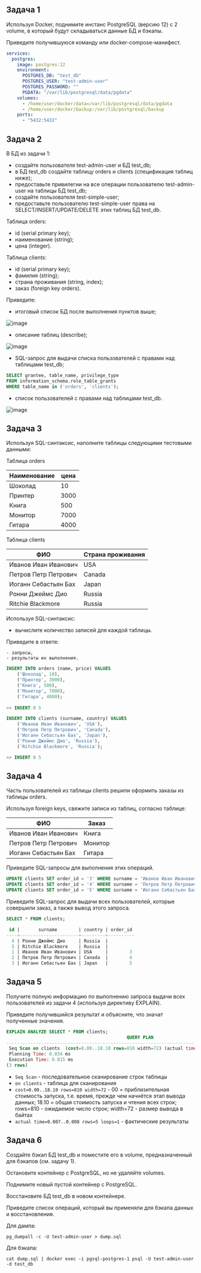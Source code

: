 
## Задача 1

Используя Docker, поднимите инстанс PostgreSQL (версию 12) c 2 volume, 
в который будут складываться данные БД и бэкапы.

Приведите получившуюся команду или docker-compose-манифест.

```yaml
services:
  postgres:
    image: postgres:12
    environment:
      POSTGRES_DB: "test_db"
      POSTGRES_USER: "test-admin-user"
      POSTGRES_PASSWORD: ""
      PGDATA: "/var/lib/postgresql/data/pgdata"
    volumes:
      - /home/user/docker/data=/var/lib/postgresql/data/pgdata
      - /home/user/docker/backup:/var/lib/postgresql/backup
    ports:
      - "5432:5432"
```

## Задача 2

В БД из задачи 1: 

- создайте пользователя test-admin-user и БД test_db;
- в БД test_db создайте таблицу orders и clients (спeцификация таблиц ниже);
- предоставьте привилегии на все операции пользователю test-admin-user на таблицы БД test_db;
- создайте пользователя test-simple-user;
- предоставьте пользователю test-simple-user права на SELECT/INSERT/UPDATE/DELETE этих таблиц БД test_db.

Таблица orders:

- id (serial primary key);
- наименование (string);
- цена (integer).

Таблица clients:

- id (serial primary key);
- фамилия (string);
- страна проживания (string, index);
- заказ (foreign key orders).

Приведите:

- итоговый список БД после выполнения пунктов выше;

![image](https://github.com/Wollfik/Myrepoz/blob/main/database_06_02/1.png)

- описание таблиц (describe);

![image](https://github.com/Wollfik/Myrepoz/blob/main/database_06_02/2.png)

- SQL-запрос для выдачи списка пользователей с правами над таблицами test_db;

```sql
SELECT grantee, table_name, privilege_type  
FROM information_schema.role_table_grants 
WHERE table_name in ('orders', 'clients');
```

- список пользователей с правами над таблицами test_db.

![image](https://github.com/Wollfik/Myrepoz/blob/main/database_06_02/3.png)

## Задача 3

Используя SQL-синтаксис, наполните таблицы следующими тестовыми данными:

Таблица orders

|Наименование|цена|
|------------|----|
|Шоколад| 10 |
|Принтер| 3000 |
|Книга| 500 |
|Монитор| 7000|
|Гитара| 4000|

Таблица clients

|ФИО|Страна проживания|
|------------|----|
|Иванов Иван Иванович| USA |
|Петров Петр Петрович| Canada |
|Иоганн Себастьян Бах| Japan |
|Ронни Джеймс Дио| Russia|
|Ritchie Blackmore| Russia|

Используя SQL-синтаксис:
- вычислите количество записей для каждой таблицы.

Приведите в ответе:

    - запросы,
    - результаты их выполнения.

```sql
INSERT INTO orders (name, price) VALUES 
    ('Шоколад', 10), 
    ('Принтер', 3000), 
    ('Книга', 500), 
    ('Монитор', 7000), 
    ('Гитара', 4000);
    
>> INSERT 0 5

INSERT INTO clients (surname, country) VALUES 
    ('Иванов Иван Иванович', 'USA'), 
    ('Петров Петр Петрович', 'Canada'), 
    ('Иоганн Себастьян Бах', 'Japan'), 
    ('Ронни Джеймс Дио', 'Russia'), 
    ('Ritchie Blackmore', 'Russia');

>> INSERT 0 5
```

## Задача 4

Часть пользователей из таблицы clients решили оформить заказы из таблицы orders.

Используя foreign keys, свяжите записи из таблиц, согласно таблице:

|ФИО|Заказ|
|------------|----|
|Иванов Иван Иванович| Книга |
|Петров Петр Петрович| Монитор |
|Иоганн Себастьян Бах| Гитара |

Приведите SQL-запросы для выполнения этих операций.

```sql
UPDATE clients SET order_id = '3' WHERE surname = 'Иванов Иван Иванович';
UPDATE clients SET order_id = '4' WHERE surname = 'Петров Петр Петрович';
UPDATE clients SET order_id = '5' WHERE surname = 'Иоганн Себастьян Бах';
```

Приведите SQL-запрос для выдачи всех пользователей, которые совершили заказ, а также вывод этого запроса.
 
```sql
SELECT * FROM clients;

 id |       surname        | country | order_id 
----+----------------------+---------+----------
  4 | Ронни Джеймс Дио     | Russia  |         
  5 | Ritchie Blackmore    | Russia  |         
  1 | Иванов Иван Иванович | USA     |        3
  2 | Петров Петр Петрович | Canada  |        4
  3 | Иоганн Себастьян Бах | Japan   |        5
```

## Задача 5

Получите полную информацию по выполнению запроса выдачи всех пользователей из задачи 4 
(используя директиву EXPLAIN).

Приведите получившийся результат и объясните, что значат полученные значения.

```sql
EXPLAIN ANALYZE SELECT * FROM clients;
                                             QUERY PLAN                                              
-----------------------------------------------------------------------------------------------------
 Seq Scan on clients  (cost=0.00..18.10 rows=810 width=72) (actual time=0.007..0.008 rows=5 loops=1)
 Planning Time: 0.034 ms
 Execution Time: 0.015 ms
(3 rows)
```

- `Seq Scan` - последовательное сканирование строк таблицы
- `on clients` - таблица для сканирования
- `cost=0.00..18.10 rows=810 width=72` - 00 = приблизительная стоимость запуска, т.е. время, прежде чем начнётся этап вывода данных; 18.10 = общая стоимость запуска и чтения всех строк; rows=810 - ожидаемое число строк; width=72 - размер вывода в байтах
- `actual time=0.007..0.008 rows=5 loops=1` - фактические результаты

## Задача 6

Создайте бэкап БД test_db и поместите его в volume, предназначенный для бэкапов (см. задачу 1).

Остановите контейнер с PostgreSQL, но не удаляйте volumes.

Поднимите новый пустой контейнер с PostgreSQL.

Восстановите БД test_db в новом контейнере.

Приведите список операций, который вы применяли для бэкапа данных и восстановления. 

Для дампа:

`pg_dumpall -c -U test-admin-user > dump.sql`

Для бэкапа:

`cat dump.sql | docker exec -i pgsql-postgres-1 psql -U test-admin-user -d test_db`
